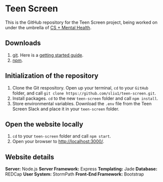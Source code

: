 # Teen Screen

This is the GitHub repository for the Teen Screen project, being worked on under the umbrella of [CS + Mental Health](http://csplusmh.com/).

## Downloads
1. [git](https://git-scm.com/book/en/v2/Getting-Started-Installing-Git). Here is a [getting started guide](https://git-scm.com/book/en/v2/Getting-Started-Git-Basics).
2. [npm](https://nodejs.org/en/download/).

## Initialization of the repository
1. Clone the Git respository. Open up your terminal, `cd` to your `GitHub` folder, and call `git clone https://github.com/sliu1/teen-screen.git`.
2. Install packages. `cd` to the new `teen-screen` folder and call `npm install`.
3. Store environmental variables. Download the `.env` file from the Teen Screen Slack and place it in your `teen-screen` folder.

## Open the website locally
1. `cd` to your `teen-screen` folder and call `npm start`.
2. Open your browser to [http://localhost:3000/](http://localhost:3000/).

## Website details
**Server:** Node.js
**Server Framework:** Express
**Templating:** Jade
**Database:** REDCap
**User System:** StormPath
**Front-End Framework:** Bootstrap
